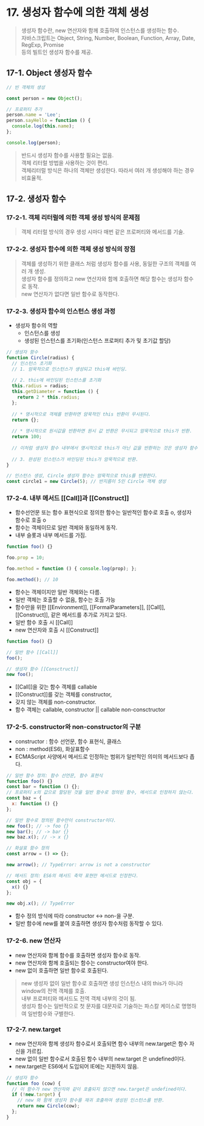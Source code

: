 # 17. 생성자 함수에 의한 객체 생성

> 생성자 함수란, new 연산자와 함께 호출하여 인스턴스를 생성하는 함수.  
> 자바스크립트는 Object, String, Number, Boolean, Function, Array, Date, RegExp, Promise  
> 등의 빌트인 생성자 함수를 제공.

## 17-1. Object 생성자 함수

```javascript
// 빈 객체의 생성

const person = new Object();

// 프로퍼티 추가
person.name = 'Lee';
person.sayHello = function () {
  console.log(this.name);
};

console.log(person);
```

> 반드시 생성자 함수를 사용할 필요는 없음.  
> 객체 리터럴 방법을 사용하는 것이 편리.  
> 객체리터럴 방식은 하나의 객체만 생성한다. 따라서 여러 개 생성해야 하는 경우 비효율적.

## 17-2. 생성자 함수

### 17-2-1. 객체 리터럴에 의한 객체 생성 방식의 문제점

> 객체 리터럴 방식의 경우 생성 시마다 매번 같은 프로퍼티와 메서드를 기술.

### 17-2-2. 생성자 함수에 의한 객체 생성 방식의 장점

> 객체를 생성하기 위한 클래스 처럼 생성자 함수를 사용, 동일한 구조의 객체를 여러 개 생성.  
> 생성자 함수를 정의하고 new 연산자와 함께 호출하면 해당 함수는 생성자 함수로 동작.  
> new 연산자가 없다면 일반 함수로 동작한다.

### 17-2-3. 생성자 함수의 인스턴스 생성 과정

- 생성자 함수의 역할
  - 인스턴스를 생성
  - 생성된 인스턴스를 초기화(인스턴스 프로퍼티 추가 및 초기값 할당)

```javascript
// 생성자 함수
function Circle(radius) {
  // 인스턴스 초기화
  // 1. 암묵적으로 인스턴스가 생성되고 this에 바인딩.
  
  // 2. this에 바인딩된 인스턴스를 초기화
  this.radius = radius;
  this.getDiameter = function () {
    return 2 * this.radius;
  };
  
  // * 명시적으로 객체를 반환하면 암묵적인 this 반환이 무시된다.
  return {};
  
  // * 명시적으로 원시값을 반환하면 원시 값 반환은 무시되고 암묵적으로 this가 반환.
  return 100;
  
  // 이처럼 생성자 함수 내부에서 명시적으로 this가 아닌 값을 반환하는 것은 생성자 함수의 기본 동작을 훼손.
  
  // 3. 완성된 인스턴스가 바인딩된 this가 암묵적으로 반환.
}

// 인스턴스 생성, Circle 생성자 함수는 암묵적으로 this를 반환한다.
const circle1 = new Circle(5); // 반지름이 5인 Circle 객체 생성
```

### 17-2-4. 내부 메서드 [[Call]]과 [[Construct]]

- 함수선언문 또는 함수 표현식으로 정의한 함수는 일반적인 함수로 호출 o, 생성자 함수로 호출 o
- 함수는 객체이므로 일반 객체와 동일하게 동작.
- 내부 슬롯과 내부 메서드를 가짐.

```javascript
function foo() {}

foo.prop = 10;

foo.method = function () { console.log(prop); };

foo.method(); // 10
```

- 함수는 객체이지만 일반 객체와는 다름.
- 일반 객체는 호출할 수 없음, 함수는 호출 가능
- 함수만을 위한 [[Environment]], [[FormalParameters]], [[Call]], [[Construct]], 같은 메서드를 추가로 가지고 있다.
- 일반 함수 호출 시 [[Call]]
- new 연산자와 호출 시 [[Construct]]

```javascript
function foo() {}

// 일반 함수 [[Call]]
foo();

// 생성자 함수 [[Consctruct]]
new foo();
```

- [[Call]]을 갖는 함수 객체를 callable
- [[Construct]]를 갖는 객체를 constructor, 
- 갖지 않는 객체를 non-constructor.
- 함수 객체는 callable, constructor || callable non-consctructor

### 17-2-5. constructor와 non-constructor의 구분

- constructor : 함수 선언문, 함수 표현식, 클래스
- non : method(ES6), 화살표함수
- ECMAScript 사양에서 메서드로 인정하는 범위가 일반적인 의미의 메서드보다 좁다.

```javascript
// 일반 함수 정의: 함수 선언문, 함수 표현식
function foo() {}
const bar = function () {};
// 프로퍼티 x의 값으로 할당된 것을 일반 함수로 정의된 함수, 메서드로 인정하지 않는다.
const baz = {
  x: function () {}
};

// 일반 함수로 정의된 함수만이 constructor이다.
new foo(); // -> foo {}
new bar(); // -> bar {}
new baz.x(); // -> x {}

// 화살표 함수 정의
const arrow = () => {};

new arrow(); // TypeError: arrow is not a constructor

// 메서드 정의: ES6의 메서드 축약 표현만 메서드로 인정한다.
const obj = {
  x() {}
};

new obj.x(); // TypeError
```

- 함수 정의 방식에 따라 constructor <-> non-을 구분.
- 일반 함수에 new를 붙여 호출하면 생성자 함수처럼 동작할 수 있다.

### 17-2-6. new 연산자

- new 연산자와 함께 함수를 호출하면 생성자 함수로 동작.
- new 연산자와 함께 호출되는 함수는 constructor여야 한다.
- new 없이 호출하면 일반 함수로 호출된다.

> new 생성자 없이 일반 함수로 호출하면 생성 인스턴스 내의 this가 아니라 window의 전역 객체를 호출.  
> 내부 프로퍼티와 메서드도 전역 객체 내부의 것이 됨.  
> 생성자 함수는 일반적으로 첫 문자를 대문자로 기술하는 파스칼 케이스로 명명하여 일반함수와 구별한다.

### 17-2-7. new.target

- new 연산자와 함께 생성자 함수로서 호출되면 함수 내부의 new.target은 함수 자신을 가르킴.
- new 없이 일반 함수로서 호출된 함수 내부의 new.target 은 undefined이다.
- new.target은 ES6에서 도입되어 IE에는 지원하지 않음.

```javascript
// 생성자 함수
function foo (cow) {
  // 이 함수가 new 연산자와 같이 호출되지 않으면 new.target은 undefined이다.
  if (!new.target) {
    // new 와 함께 생성자 함수를 재귀 호출하여 생성된 인스턴스를 반환.
    return new Circle(cow);
  };
}
